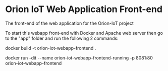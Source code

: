# Orion IoT Web Application Front-end
The front-end of the web application for the Orion-IoT project

To start this webapp front-end with Docker and Apache web server then go to the "app" folder and run the following 2 commands:

docker build -t orion-iot-webapp-frontend .

docker run -dit --name orion-iot-webapp-frontend-running -p 8081:80 orion-iot-webapp-frontend
